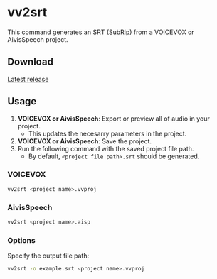 # vv2srt

This command generates an SRT (SubRip) from a VOICEVOX or AivisSpeech project.

## Download

[Latest release](https://github.com/1l0/voicevox2srt/releases/latest)

## Usage

1. **VOICEVOX or AivisSpeech**: Export or preview all of audio in your project.
    - This updates the necesarry parameters in the project.
2. **VOICEVOX or AivisSpeech**: Save the project.
3. Run the following command with the saved project file path.
    - By default, `<project file path>.srt` should be generated.

### VOICEVOX

```sh
vv2srt <project name>.vvproj
```

### AivisSpeech

```sh
vv2srt <project name>.aisp
```

### Options

Specify the output file path:

```sh
vv2srt -o example.srt <project name>.vvproj
```
